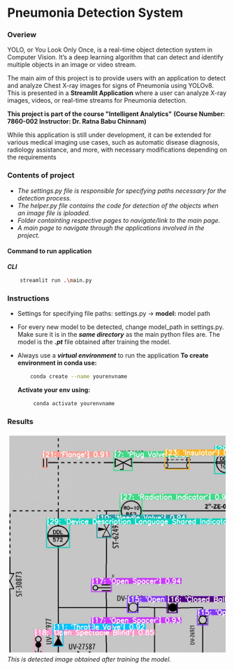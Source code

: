 # Pneumonia Detection System
### Overiew
YOLO, or You Look Only Once, is a real-time object detection system in Computer Vision. It’s a deep learning algorithm that can detect and identify multiple objects in an image or video stream.

The main aim of this project is to provide users with an application to detect and analyze Chest X-ray images for signs of Pneumonia using YOLOv8.
This is presented in a **Streamlit Application** where a user can analyze X-ray images, videos, or real-time streams for Pneumonia detection.

**This project is part of the course "Intelligent Analytics"** 
**(Course Number: 7860-002      Instructor: Dr. Ratna Babu Chinnam)**

While this application is still under development, it can be extended for various medical imaging use cases, such as automatic disease diagnosis, radiology assistance, and more, with necessary modifications depending on the requirements

### Contents of project
- *The settings.py file is responsible for specifying paths necessary for the detection process.*
- *The helper.py file contains the code for detection of the objects when an image file is iploaded.*
- *Folder containting respective pages to navigate/link to the main page.*
- *A main page to navigate through the applications involved in the project.*

#### Command to run application

***CLI***
```bash
    streamlit run .\main.py
```  

### Instructions
- Settings for specifying file paths: settings.py
    -> **model:** model path 
- For every new model to be detected, change model_path in settings.py. Make sure   it     is in the ***same directory*** as the main python files are. The model is the ***.pt*** file obtained after training the model.
- Always use a ***virtual environment*** to run the application
    **To create environment in conda use:**
    ```bash
        conda create --name yourenvname
    ```

    **Activate your env using:**
    ```bash
         conda activate yourenvname
    ```
        

### Results

![](result.jpg)
*This is detected image obtained after training the model.*